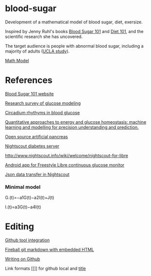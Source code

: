 # blood-sugar
Development of a mathematical model of blood sugar, diet, exersize.

Inspired by Jenny Ruhl's books [Blood Sugar 101](https://smile.amazon.com/Blood-Sugar-101-About-Diabetes/dp/0964711664/ref=sr_1_3?s=books&ie=UTF8&qid=1538472354&sr=1-3&keywords=jenny+ruhl+books) and [Diet 101](https://smile.amazon.com/Diet-101-Truth-About-Diets/dp/0964711656/ref=sr_1_1?s=books&ie=UTF8&qid=1538472354&sr=1-1&keywords=jenny+ruhl+books), and the scientific research she has uncovered.

The target audience is people with abnormal blood sugar, including a majority of adults ([UCLA study](http://newsroom.ucla.edu/releases/majority-of-california-adults-have-prediabetes-or-diabetes)).

[Math Model](https://github.com/GregLawson/blood-sugar/blob/master/doc/Bloody%20ketogenic%20diet%20relations.odg?raw=true)

# References
[Blood Sugar 101 website](https://www.bloodsugar101.com/)

[Research survey of glucose modeling](https://www.ncbi.nlm.nih.gov/pmc/articles/PMC2951686/)

[Circadium rhythyms in blood glucose](https://academic.oup.com/edrv/article/18/5/716/2530790)

[Quantitative approaches to energy and glucose homeostasis: machine learning and modelling for precision understanding and prediction.](https://www.ncbi.nlm.nih.gov/pubmed/29367240)

[Open source artificial pancreas](https://openaps.org/what-is-openaps/)

[Nightscout diabetes server](http://www.nightscout.info/)

http://www.nightscout.info/wiki/welcome/nightscout-for-libre

[Android app for Freestyle Libre continuous glucose monitor](https://play.google.com/store/apps/details?id=it.ct.glicemia)

[Json data transfer in Nightscout](https://diyps.org/2017/02/12/making-it-possible-for-researchers-to-work-with-openaps-or-general-nightscout-data-and-creating-a-complex-json-to-csv-command-line-tool-that-works-with-unknown-schema/)

### Minimal model
G.(t)=−a1G(t)−a2I(t)+J(t)

I.(t)=a3G(t)−a4I(t)

# Editing
[Github tool integration](https://github.com/GregLawson/Open-Table-Explorer/wiki/2.3.-Tool-Integration)

[Fireball git markdown with embedded HTML](https://daringfireball.net/projects/markdown/syntax)

[Writing on Github](https://help.github.com/categories/writing-on-github/)

Link formats [[]] for github local and [title](url)

